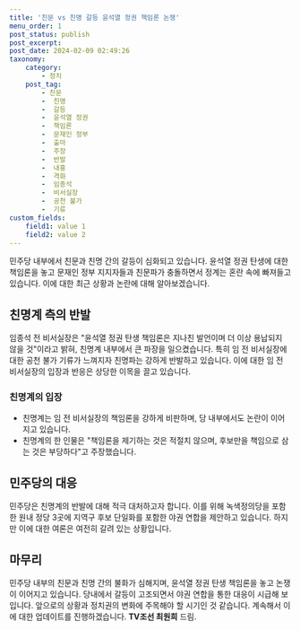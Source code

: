 ```yaml
---
title: '친문 vs 친명 갈등 윤석열 정권 책임론 논쟁'
menu_order: 1
post_status: publish
post_excerpt: 
post_date: 2024-02-09 02:49:26
taxonomy:
    category:
        - 정치
    post_tag:
        - 친문
        -  친명
        -  갈등
        -  윤석열 정권
        -  책임론
        -  문재인 정부
        -  출마
        -  주장
        -  반발
        -  내홍
        -  격화
        -  임종석
        -  비서실장
        -  공천 불가
        -  기류
custom_fields:
    field1: value 1
    field2: value 2
---
```


민주당 내부에서 친문과 친명 간의 갈등이 심화되고 있습니다. 윤석열 정권 탄생에 대한 책임론을 놓고 문재인 정부 지지자들과 친문파가 충돌하면서 정계는 혼란 속에 빠져들고 있습니다. 이에 대한 최근 상황과 논란에 대해 알아보겠습니다.
## 친명계 측의 반발
임종석 전 비서실장은 "윤석열 정권 탄생 책임론은 지나친 발언이며 더 이상 용납되지 않을 것"이라고 밝혀, 친명계 내부에서 큰 파장을 일으켰습니다. 특히 임 전 비서실장에 대한 공천 불가 기류가 느껴지자 친명파는 강하게 반발하고 있습니다. 이에 대한 임 전 비서실장의 입장과 반응은 상당한 이목을 끌고 있습니다.
### 친명계의 입장
- 친명계는 임 전 비서실장의 책임론을 강하게 비판하며, 당 내부에서도 논란이 이어지고 있습니다.
- 친명계의 한 인물은 "책임론을 제기하는 것은 적절치 않으며, 후보만을 책임으로 삼는 것은 부당하다"고 주장했습니다.
## 민주당의 대응
민주당은 친명계의 반발에 대해 적극 대처하고자 합니다. 이를 위해 녹색정의당을 포함한 원내 정당 3곳에 지역구 후보 단일화를 포함한 야권 연합을 제안하고 있습니다. 하지만 이에 대한 여론은 여전히 갈려 있는 상황입니다.
## 마무리
민주당 내부의 친문과 친명 간의 불화가 심해지며, 윤석열 정권 탄생 책임론을 놓고 논쟁이 이어지고 있습니다. 당내에서 갈등이 고조되면서 야권 연합을 통한 대응이 시급해 보입니다. 앞으로의 상황과 정치권의 변화에 주목해야 할 시기인 것 같습니다. 계속해서 이에 대한 업데이트를 진행하겠습니다.
**TV조선 최원희** 드림.
